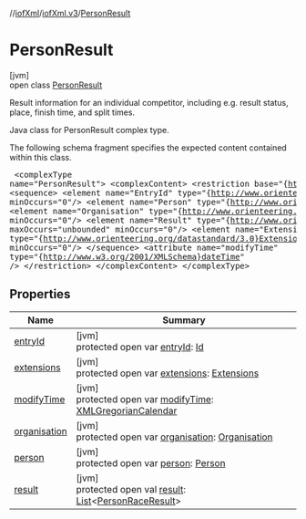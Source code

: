 //[iofXml](../../../index.md)/[iofXml.v3](../index.md)/[PersonResult](index.md)

# PersonResult

[jvm]\
open class [PersonResult](index.md)

Result information for an individual competitor, including e.g. result status, place, finish time, and split times. <p>Java class for PersonResult complex type. <p>The following schema fragment specifies the expected content contained within this class. <pre> &lt;complexType name="PersonResult"&gt; &lt;complexContent&gt; &lt;restriction base="{http://www.w3.org/2001/XMLSchema}anyType"&gt; &lt;sequence&gt; &lt;element name="EntryId" type="{http://www.orienteering.org/datastandard/3.0}Id" minOccurs="0"/&gt; &lt;element name="Person" type="{http://www.orienteering.org/datastandard/3.0}Person"/&gt; &lt;element name="Organisation" type="{http://www.orienteering.org/datastandard/3.0}Organisation" minOccurs="0"/&gt; &lt;element name="Result" type="{http://www.orienteering.org/datastandard/3.0}PersonRaceResult" maxOccurs="unbounded" minOccurs="0"/&gt; &lt;element name="Extensions" type="{http://www.orienteering.org/datastandard/3.0}Extensions" minOccurs="0"/&gt; &lt;/sequence&gt; &lt;attribute name="modifyTime" type="{http://www.w3.org/2001/XMLSchema}dateTime" /&gt; &lt;/restriction&gt; &lt;/complexContent&gt; &lt;/complexType&gt; </pre>

## Properties

| Name | Summary |
|---|---|
| [entryId](entry-id.md) | [jvm]<br>protected open var [entryId](entry-id.md): [Id](../-id/index.md) |
| [extensions](extensions.md) | [jvm]<br>protected open var [extensions](extensions.md): [Extensions](../-extensions/index.md) |
| [modifyTime](modify-time.md) | [jvm]<br>protected open var [modifyTime](modify-time.md): [XMLGregorianCalendar](https://docs.oracle.com/javase/8/docs/api/javax/xml/datatype/XMLGregorianCalendar.html) |
| [organisation](organisation.md) | [jvm]<br>protected open var [organisation](organisation.md): [Organisation](../-organisation/index.md) |
| [person](person.md) | [jvm]<br>protected open var [person](person.md): [Person](../-person/index.md) |
| [result](result.md) | [jvm]<br>protected open val [result](result.md): [List](https://docs.oracle.com/javase/8/docs/api/java/util/List.html)<[PersonRaceResult](../-person-race-result/index.md)> |
